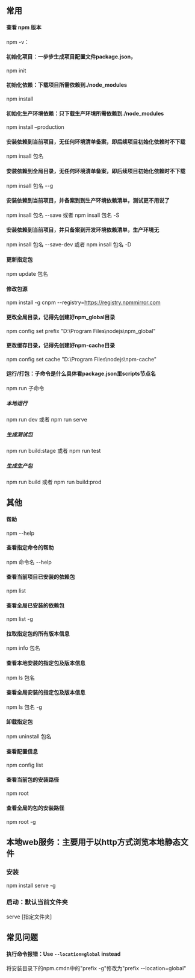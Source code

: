 ## 常用

#### 查看 npm 版本
npm -v：

#### 初始化项目：一步步生成项目配置文件package.json，
npm init

#### 初始化依赖：下载项目所需依赖到./node_modules
npm install

#### 初始化生产环境依赖：只下载生产环境所需依赖到./node_modules
npm install –production

#### 安装依赖到当前项目，无任何环境清单备案，即后续项目初始化依赖时不下载
npm insall 包名

#### 安装依赖到全局目录，无任何环境清单备案，即后续项目初始化依赖时不下载
npm insall 包名 --g

#### 安装依赖到当前项目，并备案到到生产环境依赖清单，测试更不用说了
npm insall 包名 --save 或者 npm insall 包名 -S

#### 安装依赖到当前项目，并只备案到开发环境依赖清单，生产环境无
npm insall 包名 --save-dev 或者 npm insall 包名 -D


#### 更新指定包
npm update 包名

#### 修改包源
npm install -g cnpm --registry=https://registry.npmmirror.com

#### 更改全局目录，记得先创建好npm_global目录
npm config set prefix "D:\Program Files\nodejs\npm_global"

#### 更改缓存目录，记得先创建好npm-cache目录
npm config set cache "D:\Program Files\nodejs\npm-cache"

#### 运行/打包：子命令是什么具体看package.json里scripts节点名
npm run 子命令

##### 本地运行
npm run dev 或者 npm run serve

##### 生成测试包
npm run build:stage 或者 npm run test

##### 生成生产包
npm run build 或者 npm run build:prod





## 其他

#### 帮助
npm --help

#### 查看指定命令的帮助
npm 命令名 --help

#### 查看当前项目已安装的依赖包
npm list

#### 查看全局已安装的依赖包
npm list -g

#### 拉取指定包的所有版本信息
npm info 包名

#### 查看本地安装的指定包及版本信息
npm ls 包名 

#### 查看全局安装的指定包及版本信息
npm ls 包名 -g

#### 卸载指定包
npm uninstall 包名

#### 查看配置信息
npm config list

#### 查看当前包的安装路径
npm root 

#### 查看全局的包的安装路径
npm root -g

## 本地web服务：主要用于以http方式浏览本地静态文件

### 安装
npm install serve -g

### 启动：默认当前文件夹
serve [指定文件夹]


## 常见问题

#### 执行命令报错：Use `--location=global` instead
将安装目录下的npm.cmdn中的"prefix -g"修改为"prefix --location=global"
